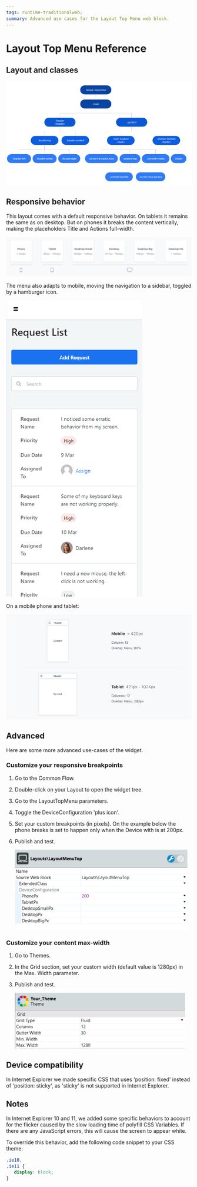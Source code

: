 ```yaml
---
tags: runtime-traditionalweb;
summary: Advanced use cases for the Layout Top Menu web block.
---
```


# Layout Top Menu Reference

## Layout and classes

![](<images/layout-tm-1-diag.png>)
 
## Responsive behavior

This layout comes with a default responsive behavior. On tablets it remains the same as on desktop. But on phones it breaks the content vertically, making the placeholders Title and Actions full-width.

![](<images/layout-tm-3-ss.png>)

The menu also adapts to mobile, moving the navigation to a sidebar, toggled by a hamburger icon.

![](<images/layout-tm-4-ss.gif>)

On a mobile phone and tablet:

![](<images/layout-tm-7-ss.png>)

## Advanced

Here are some more advanced use-cases of the widget.

### Customize your responsive breakpoints

1. Go to the Common Flow.
1. Double-click on your Layout to open the widget tree. 
1. Go to the LayoutTopMenu parameters.
1. Toggle the DeviceConfiguration 'plus icon'.
1. Set your custom breakpoints (in pixels). On the example below the phone breaks is set to happen only when the Device with is at 200px.
1. Publish and test.

    ![](<images/layout-tm-5-ss.png>)

### Customize your content max-width

1. Go to Themes.
1. In the Grid section, set your custom width (default value is 1280px) in the Max. Width parameter.
1. Publish and test.

    ![](<images/layout-tm-6-ss.png>)

## Device compatibility

In Internet Explorer we made specific CSS that uses 'position: fixed' instead of 'position: sticky', as 'sticky' is not supported in Internet Explorer.

## Notes

In Internet Explorer 10 and 11, we added some specific behaviors to account for the flicker caused by the slow loading time of polyfill CSS Variables. If there are any JavaScript errors, this will cause the screen to appear white.

To override this behavior, add the following code snippet to your CSS theme:

```css
.ie10,
.ie11 {
   display: block;
}
```
